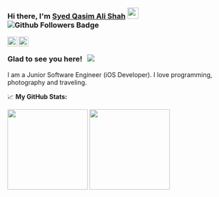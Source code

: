 ### Hi there, I'm <a href="https://github.com/sqasimalis" target="_blank">Syed Qasim Ali Shah</a> <img src="https://media.giphy.com/media/hvRJCLFzcasrR4ia7z/giphy.gif" width="25px">&ensp; ![Github Followers Badge](https://img.shields.io/github/followers/sqasimalis?label=Followers&logo=github)

<a href="https://twitter.com/SQasimAliS">
  <img align="left" alt="Syed Qasim Ali Shah | Twitter" width="22px" src="https://raw.githubusercontent.com/peterthehan/peterthehan/master/assets/twitter.svg" />
</a>
<a href="https://www.linkedin.com/in/syedqasimalishah">
  <img align="left" alt="Syed Qasim Ali Shah | LinkedIN" width="22px" src="https://raw.githubusercontent.com/peterthehan/peterthehan/master/assets/linkedin.svg" />
</a></br>

### Glad to see you here! &nbsp; ![](https://visitor-badge.glitch.me/badge?page_id=sqasimalis)

I am a Junior Software Engineer (iOS Developer). I love programming, photography and traveling.

📈 **My GitHub Stats:**

<p>
  <img height="180em" src="https://github-readme-stats.vercel.app/api?username=sqasimalis&show_icons=true&theme=darcula&hide_border=true&count_private=true&include_all_commits=true" />
  <img height="180em" src="https://github-readme-stats.vercel.app/api/top-langs/?username=sqasimalis&theme=darcula&hide_border=true&exclude_repo=KNN-Image-Classification&show_icons=true&hide_border=true&layout=compact&langs_count=8"/>
</p>


<!--
**sqasimalis/sqasimalis** is a ✨ _special_ ✨ repository because its `README.md` (this file) appears on your GitHub profile.

Here are some ideas to get you started:

- 🔭 I’m currently working on ...
- 🌱 I’m currently learning ...
- 👯 I’m looking to collaborate on ...
- 🤔 I’m looking for help with ...
- 💬 Ask me about ...
- 📫 How to reach me: ...
- 😄 Pronouns: ...
- ⚡ Fun fact: ...
-->
